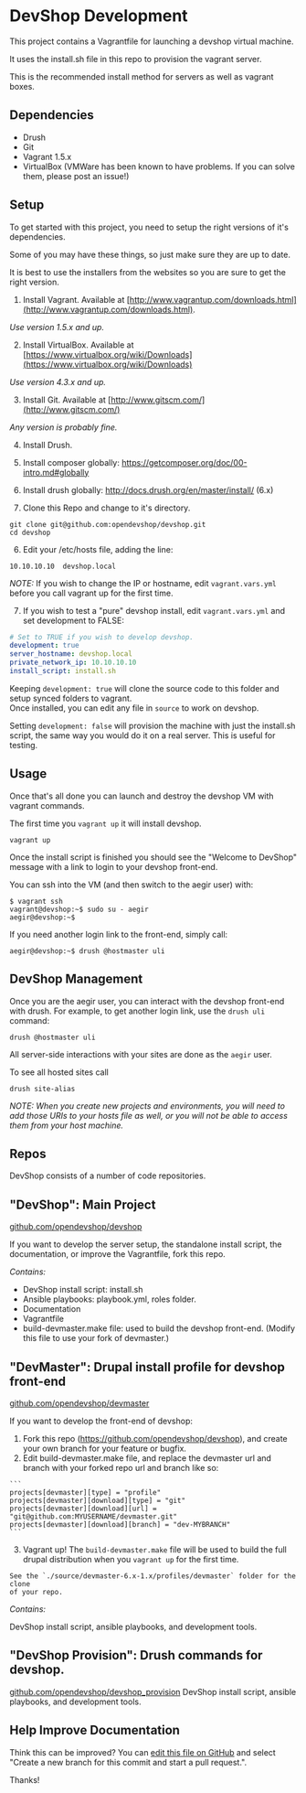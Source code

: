 DevShop Development
===================

This project contains a Vagrantfile for launching a devshop virtual machine.

It uses the install.sh file in this repo to provision the vagrant server.

This is the recommended install method for servers as well as vagrant boxes.

Dependencies
------------

- Drush
- Git
- Vagrant 1.5.x
- VirtualBox (VMWare has been known to have problems.  If you can solve them, please post an issue!)

Setup
-----

To get started with this project, you need to setup the right versions of it's dependencies.

Some of you may have these things, so just make sure they are up to date.

It is best to use the installers from the websites so you are sure to get the right version.


1. Install Vagrant.
  Available at [http://www.vagrantup.com/downloads.html](http://www.vagrantup.com/downloads.html).
  
  *Use version 1.5.x and up.*

2. Install VirtualBox.
  Available at [https://www.virtualbox.org/wiki/Downloads](https://www.virtualbox.org/wiki/Downloads)
  
  *Use version 4.3.x and up.*

3. Install Git.
  Available at [http://www.gitscm.com/](http://www.gitscm.com/)

  *Any version is probably fine.*

4. Install Drush.

  1. Install composer globally: https://getcomposer.org/doc/00-intro.md#globally
  2. Install drush globally: http://docs.drush.org/en/master/install/  (6.x)

5. Clone this Repo and change to it's directory.

  ```
  git clone git@github.com:opendevshop/devshop.git
  cd devshop
  ```
  
6. Edit your /etc/hosts file, adding the line:
  
  ```
  10.10.10.10  devshop.local
  ```
  
  *NOTE:* If you wish to change the IP or hostname, edit `vagrant.vars.yml` before you call vagrant up for the first time.

7. If you wish to test a "pure" devshop install, edit `vagrant.vars.yml` and set development to FALSE:

  ```yml
  # Set to TRUE if you wish to develop devshop.
  development: true
  server_hostname: devshop.local
  private_network_ip: 10.10.10.10
  install_script: install.sh
  ```

  Keeping `development: true` will clone the source code to this folder and setup synced folders to vagrant.  
  Once installed, you can edit any file in `source` to work on devshop.
  
  Setting `development: false` will provision the machine with just the install.sh script, 
  the same way you would do it on a real server.  This is useful for testing.

Usage
-----

Once that's all done you can launch and destroy the devshop VM with vagrant commands.

The first time you `vagrant up` it will install devshop. 

  ```
  vagrant up
  ```
  
Once the install script is finished you should see the "Welcome to DevShop" message with a link to login to your 
devshop front-end.
  
You can ssh into the VM (and then switch to the aegir user) with:

  ```
  $ vagrant ssh
  vagrant@devshop:~$ sudo su - aegir
  aegir@devshop:~$ 
  ```
  
If you need another login link to the front-end, simply call:

  ```
  aegir@devshop:~$ drush @hostmaster uli
  ```

DevShop Management
------------------

  Once you are the aegir user, you can interact with the devshop front-end with drush.  For example, 
  to get another login link, use the `drush uli` command:
  ```
  drush @hostmaster uli
  ```
  All server-side interactions with your sites are done as the `aegir` user.
  
  To see all hosted sites call 
  ```
  drush site-alias
  ```
  
*NOTE: When you create new projects and environments, you will need to add those URIs to your 
hosts file as well, or you will not be able to access them from your host machine.*

Repos
-----

DevShop consists of a number of code repositories.

## "DevShop": Main Project 

[github.com/opendevshop/devshop](http://github.com/opendevshop/devshop)

If you want to develop the server setup, the standalone install script, the 
documentation, or improve the Vagrantfile, fork this repo.  

*Contains:*

- DevShop install script: install.sh
- Ansible playbooks: playbook.yml, roles folder.
- Documentation
- Vagrantfile 
- build-devmaster.make file: used to build the devshop front-end.
  (Modify this file to use your fork of devmaster.)

## "DevMaster": Drupal install profile for devshop front-end

[github.com/opendevshop/devmaster](http://github.com/opendevshop/devmaster)

If you want to develop the front-end of devshop:

  1. Fork this repo (https://github.com/opendevshop/devshop), and create your own branch for your feature or bugfix.
  2. Edit build-devmaster.make file, and replace the devmaster url and branch
    with your forked repo url and branch like so:
    
    ```
    projects[devmaster][type] = "profile"
    projects[devmaster][download][type] = "git"
    projects[devmaster][download][url] = "git@github.com:MYUSERNAME/devmaster.git"
    projects[devmaster][download][branch] = "dev-MYBRANCH"
    ```
  3. Vagrant up!
    The `build-devmaster.make` file will be used to build the full drupal 
    distribution when you `vagrant up` for the first time.   
    
    See the `./source/devmaster-6.x-1.x/profiles/devmaster` folder for the clone
    of your repo. 

*Contains:*

DevShop install script, ansible playbooks, and development tools.

## "DevShop Provision": Drush commands for devshop.

[github.com/opendevshop/devshop_provision](http://github.com/opendevshop/devshop_provision)
DevShop install script, ansible playbooks, and development tools.

Help Improve Documentation
--------------------------

Think this can be improved? You can [edit this file on GitHub](https://github.com/opendevshop/devshop/edit/0.x/README.vagrant.md) and select "Create a new branch for this commit and start a pull request.".

Thanks!
